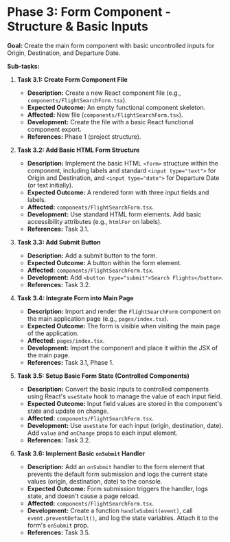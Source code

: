# Phase 3: Form Component - Structure & Basic Inputs

**Goal:** Create the main form component with basic uncontrolled inputs for Origin, Destination, and Departure Date.

**Sub-tasks:**

1.  **Task 3.1: Create Form Component File**

    - **Description:** Create a new React component file (e.g., `components/FlightSearchForm.tsx`).
    - **Expected Outcome:** An empty functional component skeleton.
    - **Affected:** New file (`components/FlightSearchForm.tsx`).
    - **Development:** Create the file with a basic React functional component export.
    - **References:** Phase 1 (project structure).

2.  **Task 3.2: Add Basic HTML Form Structure**

    - **Description:** Implement the basic HTML `<form>` structure within the component, including labels and standard `<input type="text">` for Origin and Destination, and `<input type="date">` for Departure Date (or text initially).
    - **Expected Outcome:** A rendered form with three input fields and labels.
    - **Affected:** `components/FlightSearchForm.tsx`.
    - **Development:** Use standard HTML form elements. Add basic accessibility attributes (e.g., `htmlFor` on labels).
    - **References:** Task 3.1.

3.  **Task 3.3: Add Submit Button**

    - **Description:** Add a submit button to the form.
    - **Expected Outcome:** A button within the form element.
    - **Affected:** `components/FlightSearchForm.tsx`.
    - **Development:** Add `<button type="submit">Search Flights</button>`.
    - **References:** Task 3.2.

4.  **Task 3.4: Integrate Form into Main Page**

    - **Description:** Import and render the `FlightSearchForm` component on the main application page (e.g., `pages/index.tsx`).
    - **Expected Outcome:** The form is visible when visiting the main page of the application.
    - **Affected:** `pages/index.tsx`.
    - **Development:** Import the component and place it within the JSX of the main page.
    - **References:** Task 3.1, Phase 1.

5.  **Task 3.5: Setup Basic Form State (Controlled Components)**

    - **Description:** Convert the basic inputs to controlled components using React's `useState` hook to manage the value of each input field.
    - **Expected Outcome:** Input field values are stored in the component's state and update on change.
    - **Affected:** `components/FlightSearchForm.tsx`.
    - **Development:** Use `useState` for each input (origin, destination, date). Add `value` and `onChange` props to each input element.
    - **References:** Task 3.2.

6.  **Task 3.6: Implement Basic `onSubmit` Handler**
    - **Description:** Add an `onSubmit` handler to the form element that prevents the default form submission and logs the current state values (origin, destination, date) to the console.
    - **Expected Outcome:** Form submission triggers the handler, logs state, and doesn't cause a page reload.
    - **Affected:** `components/FlightSearchForm.tsx`.
    - **Development:** Create a function `handleSubmit(event)`, call `event.preventDefault()`, and log the state variables. Attach it to the form's `onSubmit` prop.
    - **References:** Task 3.5.
